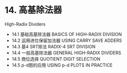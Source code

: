 # 14. 高基除法器 

High-Radix Dividers



-   14.1 基础高基除法器 BASICS OF HIGH-RADIX DIVISION
-   14.2 运用进位保留加法器 USING CARRY SAVE ADDERS
-   14.3 基4 SRT除法 RADIX-4 SRT DIVISION
-   14.4 一般高基除法器 GENERAL HIGH-RADIX DIVIDERS
-   14.5 商位选择 QUOTIENT DIGIT SELECTION
-   14.5 p-d图的应用 USING p-d PLOTS IN PRACTICE
